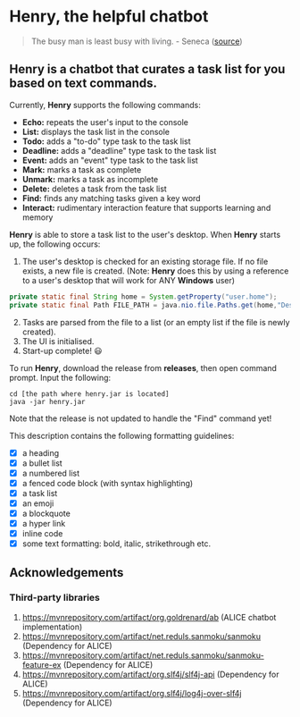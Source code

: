 # Henry, the helpful chatbot

> The busy man is least busy with living. -
> Seneca ([source](https://www.goodreads.com/quotes/9840711-there-is-nothing-the-busy-man-is-less-busied-with#:~:text=%E2%80%9CThere%20is%20nothing%20the%20busy%20man%20is%20less%20busied%20with,that%20is%20harder%20to%20learn.%E2%80%9D))

## **Henry** is a chatbot that curates a task list for you based on text commands.

Currently, **Henry** supports the following commands:

- **Echo:** repeats the user's input to the console
- **List:** displays the task list in the console
- **Todo:** adds a "to-do" type task to the task list
- **Deadline:** adds a "deadline" type task to the task list
- **Event:** adds an "event" type task to the task list
- **Mark:** marks a task as complete
- **Unmark:** marks a task as incomplete
- **Delete:** deletes a task from the task list
- **Find:** finds any matching tasks given a key word
- **Interact:** rudimentary interaction feature that supports learning and memory

**Henry** is able to store a task list to the user's desktop. When **Henry** starts up, the following occurs:

1. The user's desktop is checked for an existing storage file. If no file exists, a new file is created.
   (Note: **Henry** does this by using a reference to a user's desktop that will work for ANY **Windows** user)

```java
private static final String home = System.getProperty("user.home");
private static final Path FILE_PATH = java.nio.file.Paths.get(home,"Desktop","henry.txt");
```

2. Tasks are parsed from the file to a list (or an empty list if the file is newly created).
3. The UI is initialised.
4. Start-up complete! 😃

To run **Henry**, download the release from **releases**, then open command prompt. Input the following:

```
cd [the path where henry.jar is located]
java -jar henry.jar
```

Note that the release is not updated to handle the "Find" command yet!

This description contains the following formatting guidelines:

- [x] a heading
- [x] a bullet list
- [x] a numbered list
- [x] a fenced code block (with syntax highlighting)
- [x] a task list
- [x] an emoji
- [x] a blockquote
- [x] a hyper link
- [x] inline code
- [x] some text formatting: bold, italic, strikethrough etc.

## **Acknowledgements**

### **Third-party libraries**

1) https://mvnrepository.com/artifact/org.goldrenard/ab (ALICE chatbot implementation)
2) https://mvnrepository.com/artifact/net.reduls.sanmoku/sanmoku (Dependency for ALICE)
3) https://mvnrepository.com/artifact/net.reduls.sanmoku/sanmoku-feature-ex (Dependency for ALICE)
4) https://mvnrepository.com/artifact/org.slf4j/slf4j-api (Dependency for ALICE)
5) https://mvnrepository.com/artifact/org.slf4j/log4j-over-slf4j (Dependency for ALICE)
